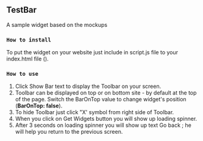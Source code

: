 ## TestBar

A sample widget based on the mockups

### `How to install`

To put the widget on your website just include in script.js file to your index.html file (<script src="script.js"></script>). 

### `How to use`

1. Click Show Bar text to display the Toolbar on your screen.<br>
2. Toolbar can be displayed on top or on bottom site - by default at the top of the page. Switch the BarOnTop value to change widget's position (**BarOnTop: false**).<br>
3. To hide Toolbar just click "X' symbol from right side of Toolbar.<br>
4. When you click on Get Widgets button you will show up loading spinner.<br>
5. After 3 seconds on loading spinner you will show up text Go back ; he will help you return to the previous screen.<br>
